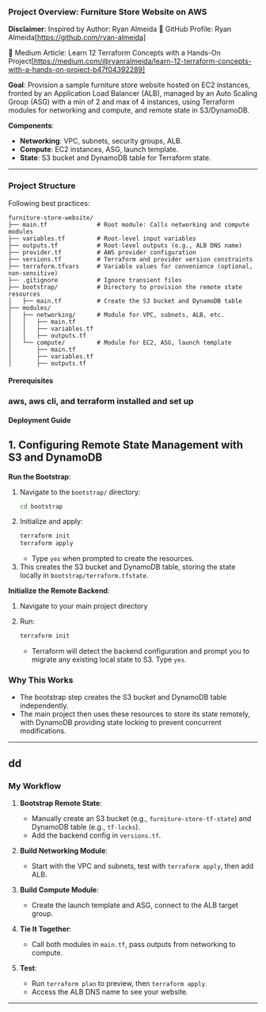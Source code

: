 ### Project Overview: Furniture Store Website on AWS
**Disclaimer**: Inspired by Author: Ryan Almeida
📌 GitHub Profile: Ryan Almeida[https://github.com/ryan-almeida]

📌 Medium Article: Learn 12 Terraform Concepts with a Hands-On Project[https://medium.com/@ryanralmeida/learn-12-terraform-concepts-with-a-hands-on-project-b47f04392289]

**Goal**: Provision a sample furniture store website hosted on EC2 instances, fronted by an Application Load Balancer (ALB), managed by an Auto Scaling Group (ASG) with a min of 2 and max of 4 instances, using Terraform modules for networking and compute, and remote state in S3/DynamoDB.

**Components**:
- **Networking**: VPC, subnets, security groups, ALB.
- **Compute**: EC2 instances, ASG, launch template.
- **State**: S3 bucket and DynamoDB table for Terraform state.

---

### Project Structure
Following best practices:

```
furniture-store-website/
├── main.tf              # Root module: Calls networking and compute modules
├── variables.tf         # Root-level input variables
├── outputs.tf           # Root-level outputs (e.g., ALB DNS name)
├── provider.tf          # AWS provider configuration
├── versions.tf          # Terraform and provider version constraints
├── terraform.tfvars     # Variable values for convenience (optional, non-sensitive)
├── .gitignore           # Ignore transient files
├── bootstrap/           # Directory to provision the remote state resources
│   ├── main.tf          # Create the S3 bucket and DynamoDB table
├── modules/
│   ├── networking/      # Module for VPC, subnets, ALB, etc.
│   │   ├── main.tf
│   │   ├── variables.tf
│   │   ├── outputs.tf
│   └── compute/         # Module for EC2, ASG, launch template
│       ├── main.tf
│       ├── variables.tf
│       ├── outputs.tf
```

#### Prerequisites

### aws, aws cli, and terraform installed and set up

#### Deployment Guide

## 1. Configuring Remote State Management with S3 and DynamoDB

**Run the Bootstrap**:
1. Navigate to the `bootstrap/` directory:
   ```bash
   cd bootstrap
   ```
2. Initialize and apply:
   ```bash
   terraform init
   terraform apply
   ```
   - Type `yes` when prompted to create the resources.
3. This creates the S3 bucket and DynamoDB table, storing the state locally in `bootstrap/terraform.tfstate`.

**Initialize the Remote Backend**:
1. Navigate to your main project directory

2. Run:
   ```bash
   terraform init
   ```
   - Terraform will detect the backend configuration and prompt you to migrate any existing local state to S3. Type `yes`.

### Why This Works
- The bootstrap step creates the S3 bucket and DynamoDB table independently.
- The main project then uses these resources to store its state remotely, with DynamoDB providing state locking to prevent concurrent modifications.

---
dd
---


### My Workflow
1. **Bootstrap Remote State**:
   - Manually create an S3 bucket (e.g., `furniture-store-tf-state`) and DynamoDB table (e.g., `tf-locks`).
   - Add the backend config in `versions.tf`.

2. **Build Networking Module**:
   - Start with the VPC and subnets, test with `terraform apply`, then add ALB.

3. **Build Compute Module**:
   - Create the launch template and ASG, connect to the ALB target group.

4. **Tie It Together**:
   - Call both modules in `main.tf`, pass outputs from networking to compute.

5. **Test**:
   - Run `terraform plan` to preview, then `terraform apply`.
   - Access the ALB DNS name to see your website.

---
